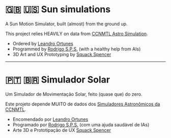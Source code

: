 # 🇬🇧 🇺🇸 Sun simulations
A Sun Motion Simulator, built (almost) from the ground up.

This project relies HEAVILY on data from [CCNMTL Astro Simulation](https://github.com/ccnmtl/astro-simulations).

* Ordered by [Leandro Ortunes]()
* Programmed by [Rodrigo S.P.S.]() (with a healthy help from AIs)
* 3D Art and UX Prototyping by [Squack Spencer]()
---
# 🇵🇹 🇧🇷 Simulador Solar
Um Simulador de Movimentação Solar, feito (quase que) do zero.

Este projeto depende MUITO de dados dos [Simuladores Astronômicos da CCNMTL](https://github.com/ccnmtl/astro-simulations).

* Encomendado por [Leandro Ortunes]()
* Programado por [Rodrigo S.P.S.]() (com uma ajuda saudável de IAs)
* Arte 3D e Prototipação de UX [Squack Spencer]()